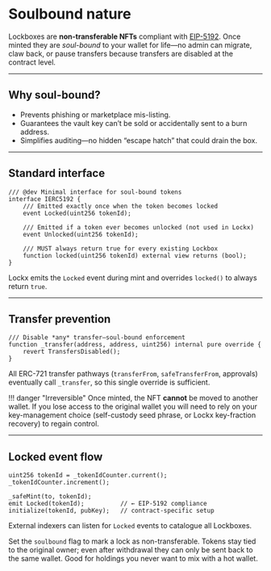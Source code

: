 # Soulbound nature

Lockboxes are **non-transferable NFTs** compliant with [EIP-5192](https://eips.ethereum.org/EIPS/eip-5192). Once minted they are *soul-bound* to your wallet for life—no admin can migrate, claw back, or pause transfers because transfers are disabled at the contract level.

---

## Why soul-bound?

* Prevents phishing or marketplace mis-listing.  
* Guarantees the vault key can’t be sold or accidentally sent to a burn address.  
* Simplifies auditing—no hidden “escape hatch” that could drain the box.

---

## Standard interface

```solidity title="IERC5192"
/// @dev Minimal interface for soul-bound tokens
interface IERC5192 {
    /// Emitted exactly once when the token becomes locked
    event Locked(uint256 tokenId);

    /// Emitted if a token ever becomes unlocked (not used in Lockx)
    event Unlocked(uint256 tokenId);

    /// MUST always return true for every existing Lockbox
    function locked(uint256 tokenId) external view returns (bool);
}
```

Lockx emits the `Locked` event during mint and overrides `locked()` to always return `true`.

---

## Transfer prevention

```solidity title="_transfer override"
/// Disable *any* transfer—soul-bound enforcement
function _transfer(address, address, uint256) internal pure override {
    revert TransfersDisabled();
}
```

All ERC-721 transfer pathways (`transferFrom`, `safeTransferFrom`, approvals) eventually call `_transfer`, so this single override is sufficient.

!!! danger "Irreversible"
    Once minted, the NFT **cannot** be moved to another wallet. If you lose access to the original wallet you will need to rely on your key-management choice (self-custody seed phrase, or Lockx key-fraction recovery) to regain control.

---

## Locked event flow

```solidity title="Mint flow"
uint256 tokenId = _tokenIdCounter.current();
_tokenIdCounter.increment();

_safeMint(to, tokenId);
emit Locked(tokenId);          // ← EIP-5192 compliance
initialize(tokenId, pubKey);   // contract-specific setup
```

External indexers can listen for `Locked` events to catalogue all Lockboxes.


Set the `soulbound` flag to mark a lock as non-transferable. Tokens stay tied to the original owner; even after withdrawal they can only be sent back to the same wallet. Good for holdings you never want to mix with a hot wallet.
